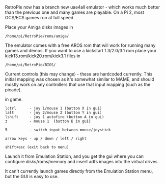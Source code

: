 RetroPie now has a branch new uae4all emulator - which works much better than the previous one and many games are playable. On a Pi 2, most OCS/ECS games run at full speed.

Place your Amiga disks images in

```shell
/home/pi/RetroPie/roms/amiga/
```

The emulator comes with a free AROS rom that will work for running many games and demos. If you want to
use a kickstart 1.3/2.0/3.1 rom place your kick13.rom/kick20.rom/kick3.1 files in 


```shell
/home/pi/RetroPie/BIOS/
```

Current controls (this may change) - these are hardcoded currently. This initial mapping was chosen as it's somewhat similar to MAME, and should mostly work on any controllers that use that input mapping (such as the picade).

in game:
```
lctrl      - joy 1/mouse 1 (button X in gui)
lalt       - joy 2/mouse 2 (button Y in gui)
lshift     - joy 1 autofire (button A in gui)
z          - mouse 1  (button B in gui)

5          - switch input between mouse/joystick

arrow keys - up / down / left / right

shift+esc (exit back to menu)
```

Launch it from Emulation Station, and you get the gui where you can configure disks/roms/memory and insert adfs images into the virtual drives. 

It can't currently launch games directly from the Emulation Station menu, but the GUI is easy to use.


